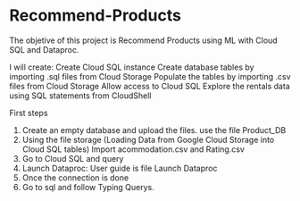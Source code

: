 # Recommend-Products
The objetive of this project is Recommend Products using ML with Cloud SQL and Dataproc.

I will create:
Create Cloud SQL instance
Create database tables by importing .sql files from Cloud Storage
Populate the tables by importing .csv files from Cloud Storage
Allow access to Cloud SQL
Explore the rentals data using SQL statements from CloudShell

First steps
1.  Create an empty database and upload the files. use the file Product_DB
2. Using the file storage (Loading Data from Google Cloud Storage into Cloud SQL tables) Import acommodation.csv and Rating.csv
3. Go to Cloud SQL and query
4. Launch Dataproc: User guide is file Launch Dataproc
5. Once the connection is done 
6. Go to sql and follow Typing Querys.
